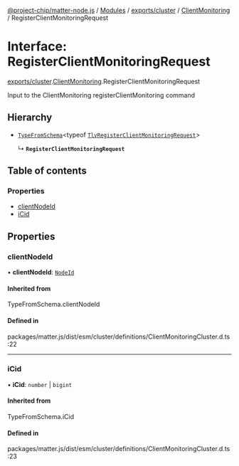 [@project-chip/matter-node.js](../README.md) / [Modules](../modules.md) / [exports/cluster](../modules/exports_cluster.md) / [ClientMonitoring](../modules/exports_cluster.ClientMonitoring.md) / RegisterClientMonitoringRequest

# Interface: RegisterClientMonitoringRequest

[exports/cluster](../modules/exports_cluster.md).[ClientMonitoring](../modules/exports_cluster.ClientMonitoring.md).RegisterClientMonitoringRequest

Input to the ClientMonitoring registerClientMonitoring command

## Hierarchy

- [`TypeFromSchema`](../modules/exports_tlv.md#typefromschema)\<typeof [`TlvRegisterClientMonitoringRequest`](../modules/exports_cluster.ClientMonitoring.md#tlvregisterclientmonitoringrequest)\>

  ↳ **`RegisterClientMonitoringRequest`**

## Table of contents

### Properties

- [clientNodeId](exports_cluster.ClientMonitoring.RegisterClientMonitoringRequest.md#clientnodeid)
- [iCid](exports_cluster.ClientMonitoring.RegisterClientMonitoringRequest.md#icid)

## Properties

### clientNodeId

• **clientNodeId**: [`NodeId`](../modules/exports_datatype.md#nodeid)

#### Inherited from

TypeFromSchema.clientNodeId

#### Defined in

packages/matter.js/dist/esm/cluster/definitions/ClientMonitoringCluster.d.ts:22

___

### iCid

• **iCid**: `number` \| `bigint`

#### Inherited from

TypeFromSchema.iCid

#### Defined in

packages/matter.js/dist/esm/cluster/definitions/ClientMonitoringCluster.d.ts:23
